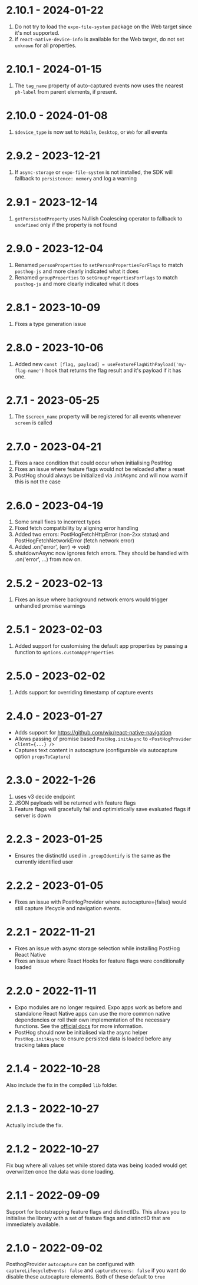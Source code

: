 # 2.10.1 - 2024-01-22

1. Do not try to load the `expo-file-system` package on the Web target since it's not supported.
2. if `react-native-device-info` is available for the Web target, do not set `unknown` for all properties.

# 2.10.1 - 2024-01-15

1. The `tag_name` property of auto-captured events now uses the nearest `ph-label` from parent elements, if present.

# 2.10.0 - 2024-01-08

1. `$device_type` is now set to `Mobile`, `Desktop`, or `Web` for all events

# 2.9.2 - 2023-12-21

1. If `async-storage` or `expo-file-system` is not installed, the SDK will fallback to `persistence: memory` and log a warning

# 2.9.1 - 2023-12-14

1. `getPersistedProperty` uses Nullish Coalescing operator to fallback to `undefined` only if the property is not found

# 2.9.0 - 2023-12-04

1.  Renamed `personProperties` to `setPersonPropertiesForFlags` to match `posthog-js` and more clearly indicated what it does
2.  Renamed `groupProperties` to `setGroupPropertiesForFlags` to match `posthog-js` and more clearly indicated what it does

# 2.8.1 - 2023-10-09

1. Fixes a type generation issue

# 2.8.0 - 2023-10-06

1. Added new `const [flag, payload] = useFeatureFlagWithPayload('my-flag-name')` hook that returns the flag result and it's payload if it has one.

# 2.7.1 - 2023-05-25

1. The `$screen_name` property will be registered for all events whenever `screen` is called

# 2.7.0 - 2023-04-21

1. Fixes a race condition that could occur when initialising PostHog
2. Fixes an issue where feature flags would not be reloaded after a reset
3. PostHog should always be initialized via .initAsync and will now warn if this is not the case

# 2.6.0 - 2023-04-19

1. Some small fixes to incorrect types
2. Fixed fetch compatibility by aligning error handling
3. Added two errors: PostHogFetchHttpError (non-2xx status) and PostHogFetchNetworkError (fetch network error)
4. Added .on('error', (err) => void)
5. shutdownAsync now ignores fetch errors. They should be handled with .on('error', ...) from now on.

# 2.5.2 - 2023-02-13

1. Fixes an issue where background network errors would trigger unhandled promise warnings

# 2.5.1 - 2023-02-03

1. Added support for customising the default app properties by passing a function to `options.customAppProperties`

# 2.5.0 - 2023-02-02

1. Adds support for overriding timestamp of capture events

# 2.4.0 - 2023-01-27

- Adds support for https://github.com/wix/react-native-navigation
- Allows passing of promise based `PostHog.initAsync` to `<PostHogProvider client={...} />`
- Captures text content in autocapture (configurable via autocapture option `propsToCapture`)

# 2.3.0 - 2022-1-26

1. uses v3 decide endpoint
2. JSON payloads will be returned with feature flags
3. Feature flags will gracefully fail and optimistically save evaluated flags if server is down

# 2.2.3 - 2023-01-25

- Ensures the distinctId used in `.groupIdentify` is the same as the currently identified user

# 2.2.2 - 2023-01-05

- Fixes an issue with PostHogProvider where autocapture={false} would still capture lifecycle and navigation events.

# 2.2.1 - 2022-11-21

- Fixes an issue with async storage selection while installing PostHog React Native
- Fixes an issue where React Hooks for feature flags were conditionally loaded

# 2.2.0 - 2022-11-11

- Expo modules are no longer required. Expo apps work as before and standalone React Native apps can use the more common native dependencies or roll their own implementation of the necessary functions. See the [official docs](https://posthog.com/docs/integrate/client/react-native) for more information.
- PostHog should now be initialised via the async helper `PostHog.initAsync` to ensure persisted data is loaded before any tracking takes place

# 2.1.4 - 2022-10-28

Also include the fix in the compiled `lib` folder.

# 2.1.3 - 2022-10-27

Actually include the fix.

# 2.1.2 - 2022-10-27

Fix bug where all values set while stored data was being loaded would get overwritten once the data was done loading.

# 2.1.1 - 2022-09-09

Support for bootstrapping feature flags and distinctIDs. This allows you to initialise the library with a set of feature flags and distinctID that are immediately available.

# 2.1.0 - 2022-09-02

PosthogProvider `autocapture` can be configured with `captureLifecycleEvents: false` and `captureScreens: false` if you want do disable these autocapture elements. Both of these default to `true`
